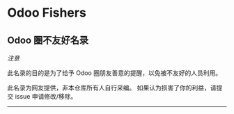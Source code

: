 # Odoo Fishers
Odoo 圈不友好名录
-------------------------
*注意* 

此名录的目的是为了给予 Odoo 圈朋友善意的提醒，以免被不友好的人员利用。

此名录为网友提供，非本仓库所有人自行采编。 如果认为损害了你的利益，请提交 issue 申请修改/移除。

--------------------------------------------
